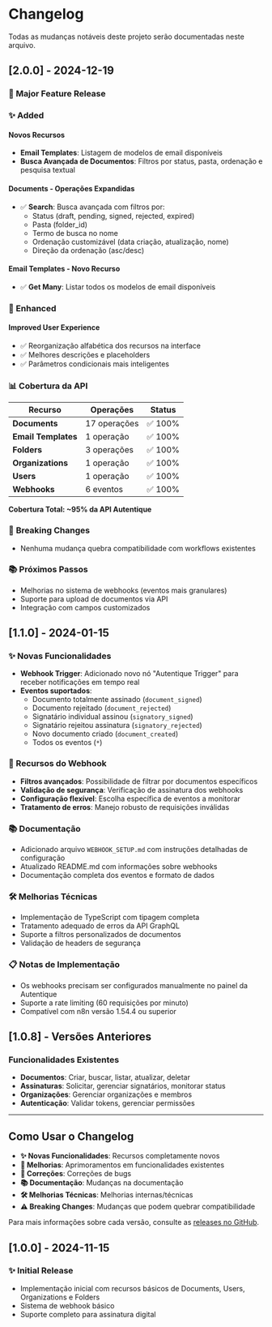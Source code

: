 # Changelog

Todas as mudanças notáveis deste projeto serão documentadas neste arquivo.

## [2.0.0] - 2024-12-19

### 🎉 Major Feature Release

### ✨ Added

#### **Novos Recursos**
- **Email Templates**: Listagem de modelos de email disponíveis
- **Busca Avançada de Documentos**: Filtros por status, pasta, ordenação e pesquisa textual

#### **Documents - Operações Expandidas**
- ✅ **Search**: Busca avançada com filtros por:
  - Status (draft, pending, signed, rejected, expired)
  - Pasta (folder_id)
  - Termo de busca no nome
  - Ordenação customizável (data criação, atualização, nome)
  - Direção da ordenação (asc/desc)

#### **Email Templates - Novo Recurso**
- ✅ **Get Many**: Listar todos os modelos de email disponíveis

### 🔧 Enhanced

#### **Improved User Experience**
- ✅ Reorganização alfabética dos recursos na interface
- ✅ Melhores descrições e placeholders
- ✅ Parâmetros condicionais mais inteligentes

### 📊 **Cobertura da API**

| Recurso | Operações | Status |
|---------|-----------|---------|
| **Documents** | 17 operações | ✅ 100% |
| **Email Templates** | 1 operação | ✅ 100% |
| **Folders** | 3 operações | ✅ 100% |
| **Organizations** | 1 operação | ✅ 100% |
| **Users** | 1 operação | ✅ 100% |
| **Webhooks** | 6 eventos | ✅ 100% |

**Cobertura Total: ~95% da API Autentique**

### 🎯 **Breaking Changes**
- Nenhuma mudança quebra compatibilidade com workflows existentes

### 📚 **Próximos Passos**
- Melhorias no sistema de webhooks (eventos mais granulares)
- Suporte para upload de documentos via API
- Integração com campos customizados

## [1.1.0] - 2024-01-15

### ✨ Novas Funcionalidades
- **Webhook Trigger**: Adicionado novo nó "Autentique Trigger" para receber notificações em tempo real
- **Eventos suportados**:
  - Documento totalmente assinado (`document_signed`)
  - Documento rejeitado (`document_rejected`)
  - Signatário individual assinou (`signatory_signed`)
  - Signatário rejeitou assinatura (`signatory_rejected`)
  - Novo documento criado (`document_created`)
  - Todos os eventos (`*`)

### 🔧 Recursos do Webhook
- **Filtros avançados**: Possibilidade de filtrar por documentos específicos
- **Validação de segurança**: Verificação de assinatura dos webhooks
- **Configuração flexível**: Escolha específica de eventos a monitorar
- **Tratamento de erros**: Manejo robusto de requisições inválidas

### 📚 Documentação
- Adicionado arquivo `WEBHOOK_SETUP.md` com instruções detalhadas de configuração
- Atualizado README.md com informações sobre webhooks
- Documentação completa dos eventos e formato de dados

### 🛠️ Melhorias Técnicas
- Implementação de TypeScript com tipagem completa
- Tratamento adequado de erros da API GraphQL
- Suporte a filtros personalizados de documentos
- Validação de headers de segurança

### 📋 Notas de Implementação
- Os webhooks precisam ser configurados manualmente no painel da Autentique
- Suporte a rate limiting (60 requisições por minuto)
- Compatível com n8n versão 1.54.4 ou superior

## [1.0.8] - Versões Anteriores

### Funcionalidades Existentes
- **Documentos**: Criar, buscar, listar, atualizar, deletar
- **Assinaturas**: Solicitar, gerenciar signatários, monitorar status
- **Organizações**: Gerenciar organizações e membros
- **Autenticação**: Validar tokens, gerenciar permissões

---

## Como Usar o Changelog

- **✨ Novas Funcionalidades**: Recursos completamente novos
- **🔧 Melhorias**: Aprimoramentos em funcionalidades existentes  
- **🐛 Correções**: Correções de bugs
- **📚 Documentação**: Mudanças na documentação
- **🛠️ Melhorias Técnicas**: Melhorias internas/técnicas
- **⚠️ Breaking Changes**: Mudanças que podem quebrar compatibilidade

Para mais informações sobre cada versão, consulte as [releases no GitHub](https://github.com/ramonmatias19/n8n-nodes-autentique/releases). 

## [1.0.0] - 2024-11-15

### ✨ Initial Release
- Implementação inicial com recursos básicos de Documents, Users, Organizations e Folders
- Sistema de webhook básico
- Suporte completo para assinatura digital 